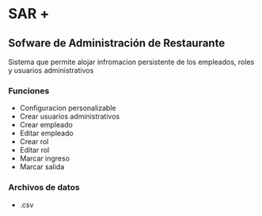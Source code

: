 # SAR +
## Sofware de Administración de Restaurante

Sistema que permite alojar infromacion persistente de los empleados, roles y usuarios administrativos

### Funciones
- Configuracion personalizable
- Crear usuarios administrativos
- Crear empleado
- Editar empleado
- Crear rol
- Editar rol
- Marcar ingreso
- Marcar salida

### Archivos de datos
- .csv 
